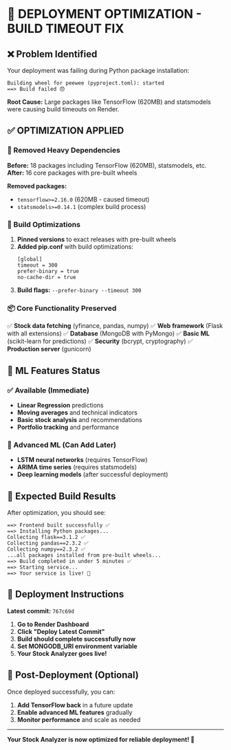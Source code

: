 # 🚀 DEPLOYMENT OPTIMIZATION - BUILD TIMEOUT FIX

## ❌ Problem Identified
Your deployment was failing during Python package installation:
```
Building wheel for peewee (pyproject.toml): started
==> Build failed 😞
```

**Root Cause:** Large packages like TensorFlow (620MB) and statsmodels were causing build timeouts on Render.

## ✅ OPTIMIZATION APPLIED

### 🎯 Removed Heavy Dependencies
**Before:** 18 packages including TensorFlow (620MB), statsmodels, etc.
**After:** 16 core packages with pre-built wheels

**Removed packages:**
- `tensorflow>=2.16.0` (620MB - caused timeout)
- `statsmodels>=0.14.1` (complex build process)

### 🔧 Build Optimizations
1. **Pinned versions** to exact releases with pre-built wheels
2. **Added pip.conf** with build optimizations:
   ```
   [global]
   timeout = 300
   prefer-binary = true
   no-cache-dir = true
   ```
3. **Build flags:** `--prefer-binary --timeout 300`

### 📦 Core Functionality Preserved
✅ **Stock data fetching** (yfinance, pandas, numpy)
✅ **Web framework** (Flask with all extensions)
✅ **Database** (MongoDB with PyMongo)
✅ **Basic ML** (scikit-learn for predictions)
✅ **Security** (bcrypt, cryptography)
✅ **Production server** (gunicorn)

## 🧠 ML Features Status

### ✅ Available (Immediate)
- **Linear Regression** predictions
- **Moving averages** and technical indicators
- **Basic stock analysis** and recommendations
- **Portfolio tracking** and performance

### 🔄 Advanced ML (Can Add Later)
- **LSTM neural networks** (requires TensorFlow)
- **ARIMA time series** (requires statsmodels)
- **Deep learning models** (after successful deployment)

## 🎯 Expected Build Results

After optimization, you should see:
```
==> Frontend built successfully ✅
==> Installing Python packages...
Collecting flask==3.1.2 ✅
Collecting pandas==2.3.2 ✅
Collecting numpy==2.3.2 ✅
...all packages installed from pre-built wheels...
==> Build completed in under 5 minutes ✅
==> Starting service...
==> Your service is live! 🎉
```

## 🚀 Deployment Instructions

**Latest commit:** `767c69d`

1. **Go to Render Dashboard**
2. **Click "Deploy Latest Commit"**
3. **Build should complete successfully now**
4. **Set MONGODB_URI environment variable**
5. **Your Stock Analyzer goes live!**

## 🔧 Post-Deployment (Optional)

Once deployed successfully, you can:
1. **Add TensorFlow back** in a future update
2. **Enable advanced ML features** gradually
3. **Monitor performance** and scale as needed

---

**Your Stock Analyzer is now optimized for reliable deployment! 🚀**
